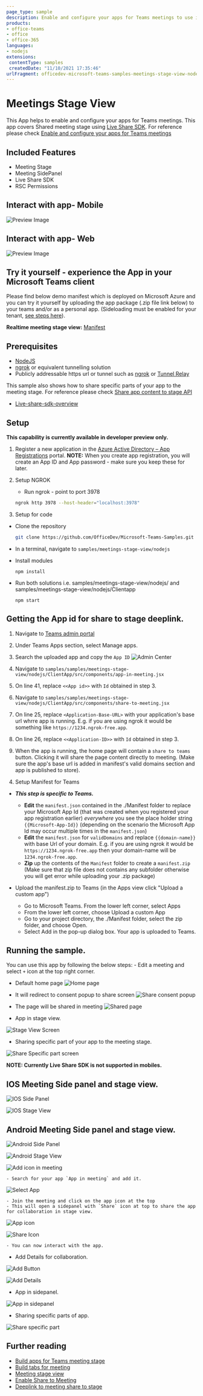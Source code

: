 ```yaml
---
page_type: sample
description: Enable and configure your apps for Teams meetings to use in stage view
products:
- office-teams
- office
- office-365
languages:
- nodejs
extensions:
 contentType: samples
 createdDate: "11/10/2021 17:35:46"
urlFragment: officedev-microsoft-teams-samples-meetings-stage-view-nodejs
---
```


# Meetings Stage View

This App helps to enable and configure your apps for Teams meetings. This app covers Shared meeting stage using [Live Share SDK](https://aka.ms/livesharedocs).
For reference please check [Enable and configure your apps for Teams meetings](https://docs.microsoft.com/microsoftteams/platform/apps-in-teams-meetings/enable-and-configure-your-app-for-teams-meetings)

## Included Features
* Meeting Stage
* Meeting SidePanel
* Live Share SDK
* RSC Permissions

## Interact with app- Mobile

![Preview Image](Images/preview_web.gif)

## Interact with app- Web

![Preview Image](Images/preview_mobile.gif)

## Try it yourself - experience the App in your Microsoft Teams client
Please find below demo manifest which is deployed on Microsoft Azure and you can try it yourself by uploading the app package (.zip file link below) to your teams and/or as a personal app. (Sideloading must be enabled for your tenant, [see steps here](https://docs.microsoft.com/microsoftteams/platform/concepts/build-and-test/prepare-your-o365-tenant#enable-custom-teams-apps-and-turn-on-custom-app-uploading)).

**Realtime meeting stage view:** [Manifest](/samples/meetings-stage-view/csharp/demo-manifest/Meeting-stage-view.zip)

## Prerequisites

- [NodeJS](https://nodejs.org/en/)
- [ngrok](https://ngrok.com/) or equivalent tunnelling solution
- Publicly addressable https url or tunnel such as [ngrok](https://ngrok.com/download) or [Tunnel Relay](https://github.com/OfficeDev/microsoft-teams-tunnelrelay) 
    

This sample also shows how to share specific parts of your app to the meeting stage.
For reference please check [Share app content to stage API](https://docs.microsoft.com/microsoftteams/platform/apps-in-teams-meetings/api-references?tabs=dotnet#share-app-content-to-stage-api)

- [Live-share-sdk-overview](https://docs.microsoft.com/microsoftteams/platform/apps-in-teams-meetings/teams-live-share-overview)

## Setup

**This capability is currently available in developer preview only.**


1. Register a new application in the [Azure Active Directory – App Registrations](https://go.microsoft.com/fwlink/?linkid=2083908) portal. 
    **NOTE:** When you create app registration, you will create an App ID and App password - make sure you keep these for later.

2. Setup NGROK
   - Run ngrok - point to port 3978

    ```bash
    ngrok http 3978 --host-header="localhost:3978"
    ```
3. Setup for code

  - Clone the repository

    ```bash
    git clone https://github.com/OfficeDev/Microsoft-Teams-Samples.git
    ```
  	
- In a terminal, navigate to `samples/meetings-stage-view/nodejs`

- Install modules

    ```
    npm install
    ```
 - Run both solutions i.e. samples/meetings-stage-view/nodejs/ and samples/meetings-stage-view/nodejs/Clientapp

    ```
    npm start
    ```

## Getting the App id for share to stage deeplink.

1) Navigate to [Teams admin portal]("https://admin.teams.microsoft.com/dashboard")

2) Under Teams Apps section, select Manage apps.

3) Search the uploaded app and copy the `App ID`
![Admin Center](Images/adminCenter.png)

4) Navigate to `samples/samples/meetings-stage-view/nodejs/ClientApp/src/components/app-in-meeting.jsx`

5) On line 41, replace `<<App id>>` with `Id` obtained in step 3.

6) Navigate to `samples/samples/meetings-stage-view/nodejs/ClientApp/src/components/share-to-meeting.jsx`

7) On line 25, replace `<Application-Base-URL>` with your application's base url whrre app is running. E.g. if you are using ngrok it would be something like `https://1234.ngrok-free.app`.

8) On line 26, replace `<<Application-ID>>` with `Id` obtained in step 3.

9) When the app is running, the home page will contain a `share to teams` button. Clicking it will share the page content directly to meeting. (Make sure the app's base url is added in manifest's valid domains section and app is published to store).

4. Setup Manifest for Teams
- __*This step is specific to Teams.*__
    - **Edit** the `manifest.json` contained in the ./Manifest folder to replace your Microsoft App Id (that was created when you registered your app registration earlier) *everywhere* you see the place holder string `{{Microsoft-App-Id}}` (depending on the scenario the Microsoft App Id may occur multiple times in the `manifest.json`)
    - **Edit** the `manifest.json` for `validDomains` and replace `{{domain-name}}` with base Url of your domain. E.g. if you are using ngrok it would be `https://1234.ngrok-free.app` then your domain-name will be `1234.ngrok-free.app`.
    - **Zip** up the contents of the `Manifest` folder to create a `manifest.zip` (Make sure that zip file does not contains any subfolder otherwise you will get error while uploading your .zip package)

- Upload the manifest.zip to Teams (in the Apps view click "Upload a custom app")
   - Go to Microsoft Teams. From the lower left corner, select Apps
   - From the lower left corner, choose Upload a custom App
   - Go to your project directory, the ./Manifest folder, select the zip folder, and choose Open.
   - Select Add in the pop-up dialog box. Your app is uploaded to Teams.
    
## Running the sample.

You can use this app by following the below steps:
    - Edit a meeting and select `+` icon at the top right corner.

- Default home page
![Home page](Images/share-to-meeting-page.png)

- It will redirect to consent popup to share screen
![Share consent popup](Images/meeting-deeplink-popup.png)

- The page will be shared in meeting
![Shared page](Images/meeting-shared.png)

- App in stage view.

![Stage View Screen](Images/stage_view.png)

- Sharing specific part of your app to the meeting stage.

![Share Specific part screen](Images/share_specific_part.png)

**NOTE: Currently Live Share SDK is not supported in mobiles.**

## IOS Meeting Side panel and stage view.

![IOS Side Panel](Images/ios_side_panel.jpeg)

![IOS Stage View](Images/ios_share_todo.jpeg)

## Android Meeting Side panel and stage view.

![Android Side Panel](Images/android_side_panel.jpeg)

![Android Stage View](Images/android_share_todo.jpeg)

![Add icon in meeting](Images/add_icon.png)

    - Search for your app `App in meeting` and add it.

![Select App](Images/select_app.png)

    - Join the meeting and click on the app icon at the top
    - This will open a sidepanel with `Share` icon at top to share the app for collaboration in stage view.

![App icon](Images/app_icon.png)

![Share Icon](Images/share_icon.png)

    - You can now interact with the app.


- Add Details for collaboration.

![Add Button](Images/add_button.png)

![Add Details](Images/add_details.png)

- App in sidepanel.

![App in sidepanel](Images/side_panel.png)

- Sharing specific parts of app.

![Share specific part](Images/share_specific_part_sidepanel.png)

## Further reading

- [Build apps for Teams meeting stage](https://learn.microsoft.com/en-us/microsoftteams/platform/apps-in-teams-meetings/build-apps-for-teams-meeting-stage)
- [Build tabs for meeting](https://learn.microsoft.com/en-us/microsoftteams/platform/apps-in-teams-meetings/build-tabs-for-meeting?tabs=desktop)
- [Meeting stage view](https://learn.microsoft.com/microsoftteams/platform/sbs-meetings-stage-view)
- [Enable Share to Meeting](https://learn.microsoft.com/microsoftteams/platform/concepts/build-and-test/share-in-meeting?tabs=method-1#enable-share-in-meeting)
- [Deeplink to meeting share to stage](https://learn.microsoft.com/microsoftteams/platform/concepts/build-and-test/share-in-meeting?tabs=method-1#generate-a-deep-link-to-share-content-to-stage-in-meetings)
